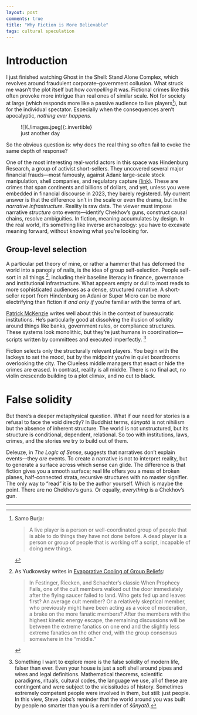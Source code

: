 ```yaml
---
layout: post
comments: true
title: "Why Fiction is More Believable"
tags: cultural speculation
---
```

# Introduction
I just finished watching Ghost in the Shell: Stand Alone Complex, which revolves around fraudulent corporate–government collusion. What struck me wasn’t the plot itself but how *compelling* it was. Fictional crimes like this often provoke more intrigue than real ones of similar scale. Not  for society at large (which responds more like a passive audience to live players[^1]), but for the individual spectator. Especially when the consequences aren’t apocalyptic, *nothing ever happens.*

<figure markdown="1">
![](./images.jpeg){:.invertible}
<div class="caption-wrapper">
<figcaption>just another day</figcaption>
</div>
</figure>

So the obvious question is: why does the real thing so often fail to evoke the same depth of response?

One of the most interesting real-world actors in this space was Hindenburg Research, a group of activist short-sellers. They uncovered several major financial frauds—most famously, against Adani: large-scale stock manipulation, shell companies, and regulatory capture [(link)](https://hindenburgresearch.com/adani/). These are crimes that span continents and billions of dollars, and yet, unless you were embedded in financial discourse in 2023, they barely registered.
My current answer is that the difference isn’t in the scale or even the drama, but in the *narrative infrastructure*. Reality is raw data. The viewer must impose narrative *structure* onto events—identify Chekhov’s guns, construct causal chains, resolve ambiguities. In fiction, meaning accumulates by design. In the real world, it’s something like inverse archaeology: you have to excavate meaning forward, without knowing what you’re looking for.

## Group-level selection
A particular pet theory of mine, or rather a hammer that has deformed the world into a panoply of nails, is the idea of group self-selection. People self-sort in all things [^3], including their baseline literacy in finance, governance and institutional infrastructure. What appears empty or dull to most reads to more sophisticated audiences as a dense, structured narrative. A short-seller report from Hindenburg on Adani or Super Micro can be more electrifying than fiction if *and only if* you’re familiar with the terms of art.

[^3]: As Yudkowsky writes in [Evaporative Cooling of Group Beliefs](https://www.lesswrong.com/posts/ZQG9cwKbct2LtmL3p/evaporative-cooling-of-group-beliefs): 
    > In Festinger, Riecken, and Schachter’s classic When Prophecy Fails, one of the cult members walked out the door immediately after the flying saucer failed to land. Who gets fed up and leaves first? An average cult member? Or a relatively skeptical member, who previously might have been acting as a voice of moderation, a brake on the more fanatic members?
    > After the members with the highest kinetic energy escape, the remaining discussions will be between the extreme fanatics on one end and the slightly less extreme fanatics on the other end, with the group consensus somewhere in the “middle.”

[Patrick McKenzie](https://x.com/patio11) writes well about this in the context of bureaucratic institutions. He’s particularly good at dissolving the illusion of solidity around things like banks, government rules, or compliance structures. These systems look monolithic, but they’re just humans in coordination—scripts written by committees and executed imperfectly. [^2]

Fiction selects only the structurally relevant players. You begin with the lackeys to set the mood, but by the midpoint you’re in quiet boardrooms overlooking the city. The Clueless middle managers that enact or hide the crimes are erased. In contrast, reality is all middle. There is no final act, no violin crescendo building to a plot climax, and no cut to black.

# False solidity

But there’s a deeper metaphysical question. What if our need for stories is a refusal to face the void directly? In Buddhist terms, *śūnyatā* is not nihilism but the absence of inherent structure. The world is not unstructured, but its structure is conditional, dependent, relational. So too with institutions, laws, crimes, and the stories we try to build out of them.

Deleuze, in *The Logic of Sense*, suggests that narratives don’t explain events—they *are* events. To create a narrative is not to interpret reality, but to generate a surface across which sense can glide. The difference is that fiction gives you a smooth surface; real life offers you a mess of broken planes, half-connected strata, recursive structures with no master signifier. The only way to “read” it is to be the author yourself.
Which is maybe the point. There are no Chekhov’s guns. Or equally, *everything* is a Chekhov’s gun.

---
[^1]: Samo Burja: 
    > A live player is a person or well-coordinated group of people that is able to do things they have not done before. A dead player is a person or group of people that is working off a script, incapable of doing new things.

[^2]: Something I want to explore more is the false solidity of modern life, falser than ever. Even your house is just a soft shell around pipes and wires and legal definitions. Mathematical theorems, scientific paradigms, rituals, cultural codes, the language we use, all of these are contingent and were subject to the vicissitudes of history.  Sometimes extremely competent people were involved in them, but still: just people. In this view, Steve Jobs’s reminder that the world around you was built by people no smarter than you is a reminder of *śūnyatā.*
